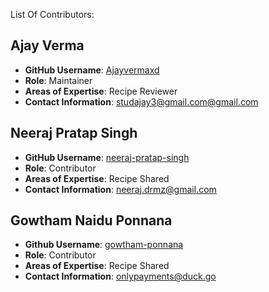 List Of Contributors:

## Ajay Verma

- **GitHub Username**: [Ajayvermaxd](https://github.com/ajayvermaxd)
- **Role**: Maintainer
- **Areas of Expertise**: Recipe Reviewer
- **Contact Information**: [studajay3@gmail.com@gmail.com](mailto:studajay3@gmail.com)

## Neeraj Pratap Singh

- **GitHub Username**: [neeraj-pratap-singh](https://github.com/neeraj-pratap-singh)
- **Role**: Contributor
- **Areas of Expertise**: Recipe Shared
- **Contact Information**: [neeraj.drmz@gmail.com](mailto:neeraj.drmz@gmail.com)

## Gowtham Naidu Ponnana

- **Github Username**: [gowtham-ponnana](https://github.com/gowtham-ponnana)
- **Role**: Contributor
- **Areas of Expertise**: Recipe Shared
- **Contact Information**: [onlypayments@duck.go](mailto:onlypayments@duck.go)
